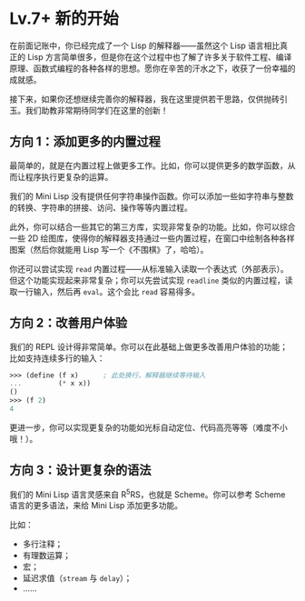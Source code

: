 # Lv.7+ 新的开始

在前面记账中，你已经完成了一个 Lisp 的解释器——虽然这个 Lisp 语言相比真正的 Lisp 方言简单很多，但是你在这个过程中也了解了许多关于软件工程、编译原理、函数式编程的各种各样的思想。愿你在辛苦的汗水之下，收获了一份幸福的成就感。

接下来，如果你还想继续完善你的解释器，我在这里提供若干思路，仅供抛砖引玉。我们助教非常期待同学们在这里的创新！

## 方向 1：添加更多的内置过程

最简单的，就是在内置过程上做更多工作。比如，你可以提供更多的数学函数，从而让程序执行更复杂的运算。

我们的 Mini Lisp 没有提供任何字符串操作函数。你可以添加一些如字符串与整数的转换、字符串的拼接、访问、操作等等内置过程。

此外，你可以结合一些其它的第三方库，实现非常复杂的功能。比如，你可以综合一些 2D 绘图库，使得你的解释器支持通过一些内置过程，在窗口中绘制各种各样图案（然后你就能用 Lisp 写一个《不围棋》了，哈哈）。

你还可以尝试实现 `read` 内置过程——从标准输入读取一个表达式（外部表示）。但这个功能实现起来非常复杂；你可以先尝试实现 `readline` 类似的内置过程，读取一行输入，然后再 `eval`。这个会比 `read` 容易得多。

## 方向 2：改善用户体验

我们的 REPL 设计得非常简单。你可以在此基础上做更多改善用户体验的功能；比如支持连续多行的输入：

```scheme
>>> (define (f x)      ; 此处换行，解释器继续等待输入
...         (* x x))
()
>>> (f 2)
4
```

更进一步，你可以实现更复杂的功能如光标自动定位、代码高亮等等（难度不小哦！）。

## 方向 3：设计更复杂的语法

我们的 Mini Lisp 语言灵感来自 R<sup>5</sup>RS，也就是 Scheme。你可以参考 Scheme 语言的更多语法，来给 Mini Lisp 添加更多功能。

比如：
- 多行注释；
- 有理数运算；
- 宏；
- 延迟求值（`stream` 与 `delay`）；
- ……
